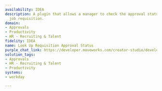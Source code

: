 ```yaml
---
availability: IDEA
description: A plugin that allows a manager to check the approval status of a specific
  job requisition.
domain:
- Approvals
- Productivity
- HR - Recruiting & Talent
fidelity: IDEA
name: Look Up Requisition Approval Status
purple_chat_link: https://developer.moveworks.com/creator-studio/developer-tools/purple-chat/?conversation=%7B%22startTimestamp%22%3A%2211%3A43+AM%22%2C%22messages%22%3A%5B%7B%22parts%22%3A%5B%7B%22richText%22%3A%22I+need+to+check+the+status+of+the+senior+product+manager+req%22%7D%5D%2C%22role%22%3A%22user%22%7D%2C%7B%22parts%22%3A%5B%7B%22reasoningSteps%22%3A%5B%7B%22richText%22%3A%22Searching+for+open+job+requisitions+matching+%27senior+product+manager%27+in+%3Cb%3EWorkday%3C%2Fb%3E.%22%2C%22status%22%3A%22success%22%7D%5D%7D%2C%7B%22richText%22%3A%22%3Cp%3EI+found+a+few+open+requisitions+for+%27Senior+Product+Manager%27.+Which+one+are+you+referring+to%3F%3C%2Fp%3E%22%7D%2C%7B%22buttons%22%3A%5B%7B%22buttonText%22%3A%22JR-8675309+%28Hiring+Manager%3A+David+Chen%29%22%7D%2C%7B%22buttonText%22%3A%22JR-8675310+%28Hiring+Manager%3A+Sarah+Lee%29%22%7D%5D%7D%5D%2C%22role%22%3A%22assistant%22%7D%2C%7B%22parts%22%3A%5B%7B%22richText%22%3A%22JR-8675309+%28Hiring+Manager%3A+David+Chen%29%22%7D%5D%2C%22role%22%3A%22user%22%7D%2C%7B%22parts%22%3A%5B%7B%22reasoningSteps%22%3A%5B%7B%22richText%22%3A%22Fetching+approval+status+for+Job+Requisition+%3Cb%3EJR-8675309%3C%2Fb%3E+from+%3Cb%3EWorkday%3C%2Fb%3E.%22%2C%22status%22%3A%22success%22%7D%5D%7D%2C%7B%22richText%22%3A%22%3Cp%3EThe+job+requisition+%3Cb%3EJR-8675309+%28Senior+Product+Manager%29%3C%2Fb%3E+is+currently+pending+approval+from+the+Finance+department.%3C%2Fp%3E%3Cul%3E%3Cli%3E%3Cb%3EStep+1%3A%3C%2Fb%3E+Hiring+Manager+%28David+Chen%29+-+%3Ci%3EApproved%3C%2Fi%3E%3C%2Fli%3E%3Cli%3E%3Cb%3EStep+2%3A%3C%2Fb%3E+Department+Head+%28Alice+Johnson%29+-+%3Ci%3EApproved%3C%2Fi%3E%3C%2Fli%3E%3Cli%3E%3Cb%3EStep+3%3A%3C%2Fb%3E+Finance+%28Michael+Brown%29+-+%3Cb%3EPending%3C%2Fb%3E%3C%2Fli%3E%3Cli%3E%3Cb%3EStep+4%3A%3C%2Fb%3E+HR+Business+Partner+%28Emily+White%29+-+Not+Started%3C%2Fli%3E%3C%2Ful%3E%22%7D%2C%7B%22citations%22%3A%5B%7B%22citationTitle%22%3A%22JR-8675309%3A+Senior+Product+Manager%22%2C%22connectorName%22%3A%22workday%22%7D%5D%7D%5D%2C%22role%22%3A%22assistant%22%7D%5D%7D
solution_tags:
- Approvals
- HR - Recruiting & Talent
- Productivity
systems:
- workday

---
```

